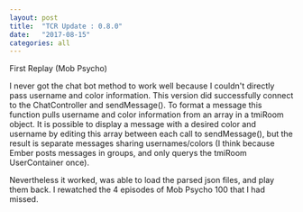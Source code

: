 ```yaml
---
layout: post
title:  "TCR Update : 0.8.0"
date:   "2017-08-15"
categories: all
---
```

First Replay (Mob Psycho)

I never got the chat bot method to work well because I couldn't directly pass username and color 
information. This version did successfully connect to the ChatController and sendMessage(). To format a
message this function pulls username and color information from an array in a tmiRoom object. It is possible to display a message
with a desired color and username by editing this array between each call to sendMessage(), but the result is separate 
messages sharing usernames/colors (I think because Ember posts messages in groups, and only querys the tmiRoom UserContainer
once).

Nevertheless it worked, was able to load the parsed json files, and play them back. I rewatched the 4 episodes of Mob Psycho 100 that I had missed.


